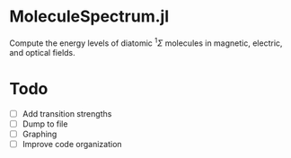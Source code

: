 # MoleculeSpectrum.jl

Compute the energy levels of diatomic ${}^{1} \Sigma$ molecules in magnetic, electric, and optical fields.

# Todo
- [ ] Add transition strengths
- [ ] Dump to file
- [ ] Graphing
- [ ] Improve code organization